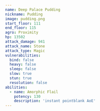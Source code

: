 ```yaml
---
name: Deep Palace Pudding
nickname: Pudding
image: pudding.png
start_floor: 111
end_floor: 115
agro: Proximity
hp: 13502
attack_damage: 941
attack_name: Stone
attack_type: Magic
vulnerabilities:
  bind: false
  heavy: false
  sleep: false
  slow: true
  stun: true
  resolution: false
abilities:
  - name: Amorphic Flail
    potency: 130
    description: 'instant pointblank AoE'
---
```

